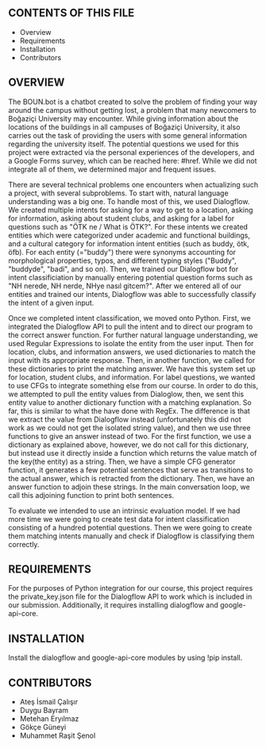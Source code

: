 CONTENTS OF THIS FILE
---------------------

 * Overview
 * Requirements
 * Installation
 * Contributors


OVERVIEW
------------

The BOUN.bot is a chatbot created to solve the problem of finding your way around the campus without getting lost, a problem that many newcomers to Boğaziçi University may encounter. While giving information about the locations of the buildings in all campuses of Boğaziçi University, it also carries out the task of providing the users with some general information regarding the university itself. The potential questions we used for this project were extracted via the personal experiences of the developers, and a Google Forms survey, which can be reached here: #href. While we did not integrate all of them, we determined major and frequent issues.

There are several technical problems one encounters when actualizing such a project, with several subproblems. To start with, natural language understanding was a big one. To handle most of this, we used Dialogflow. We created multiple intents for asking for a way to get to a location, asking for information, asking about student clubs, and asking for a label for questions such as "ÖTK ne / What is ÖTK?". For these intents we created entities which were categorized under academic and functional buildings, and a cultural category for information intent entities (such as buddy, ötk, öfb). For each entity (="buddy") there were synonyms accounting for morphological properties, typos, and different typing styles ("Buddy", "buddyde", "badi", and so on). Then, we trained our Dialogflow bot for intent classificiation by manually entering potential question forms such as "NH nerede, NH nerde, NHye nasıl gitcem?". After we entered all of our entities and trained our intents, Dialogflow was able to successfully classify the intent of a given input.

Once we completed intent classification, we moved onto Python. First, we integrated the Dialogflow API to pull the intent and to direct our program to the correct answer function. For further natural language understanding, we used Regular Expressions to isolate the entity from the user input. Then for location, clubs, and information answers, we used dictionaries to match the input with its appropriate response. Then, in another function, we called for these dictionaries to print the matching answer. We have this system set up for location, student clubs, and information. For label questions, we wanted to use CFGs to integrate something else from our course. In order to do this, we attempted to pull the entity values from Dialoglow, then, we sent this entity value to another dictionary function with a matching explanation. So far, this is similar to what the have done with RegEx. The difference is that we extract the value from Dialogflow instead (unfortunately this did not work as we could not get the isolated string value), and then we use three functions to give an answer instead of two. For the first function, we use a dictionary as explained above, however, we do not call for this dictionary, but instead use it directly inside a function which returns the value match of the key(the entity) as a string. Then, we have a simple CFG generator function, it generates a few potential sentences that serve as transitions to the actual answer, which is retracted from the dictionary. Then, we have an answer function to adjoin these strings. In the main conversation loop, we call this adjoining function to print both sentences.

To evaluate we intended to use an intrinsic evaluation model. If we had more time we were going to create test data for intent classification consisting of a hundred potential questions. Then we were going to create them matching intents manually and check if Dialogflow is classifying them correctly.


REQUIREMENTS
------------

For the purposes of Python integration for our course, this project requires the private_key.json file for the Dialogflow API to work which is included in our submission. Additionally, it requires installing dialogflow and google-api-core.


INSTALLATION
------------

Install the dialogflow and google-api-core modules by using !pip install.


CONTRIBUTORS 
------------

 * Ateş İsmail Çalışır
 * Duygu Bayram
 * Metehan Eryılmaz
 * Gökçe Güneyi
 * Muhammet Raşit Şenol


